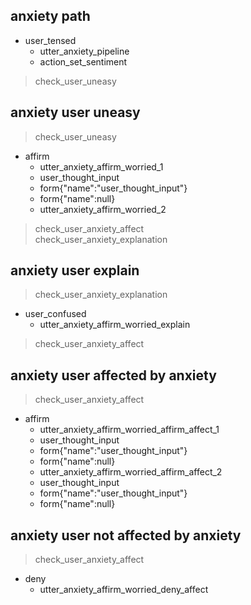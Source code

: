 ## anxiety path
* user_tensed
    - utter_anxiety_pipeline
    - action_set_sentiment
> check_user_uneasy

## anxiety user uneasy
> check_user_uneasy
* affirm
    - utter_anxiety_affirm_worried_1
    - user_thought_input
    - form{"name":"user_thought_input"}
    - form{"name":null}
    - utter_anxiety_affirm_worried_2
> check_user_anxiety_affect   
> check_user_anxiety_explanation    

## anxiety user explain
> check_user_anxiety_explanation
* user_confused
    - utter_anxiety_affirm_worried_explain
> check_user_anxiety_affect 

## anxiety user affected by anxiety
> check_user_anxiety_affect
* affirm
    - utter_anxiety_affirm_worried_affirm_affect_1
    - user_thought_input
    - form{"name":"user_thought_input"}
    - form{"name":null}
    - utter_anxiety_affirm_worried_affirm_affect_2
    - user_thought_input
    - form{"name":"user_thought_input"}
    - form{"name":null}
     


## anxiety user not affected by anxiety
> check_user_anxiety_affect
* deny
    - utter_anxiety_affirm_worried_deny_affect

